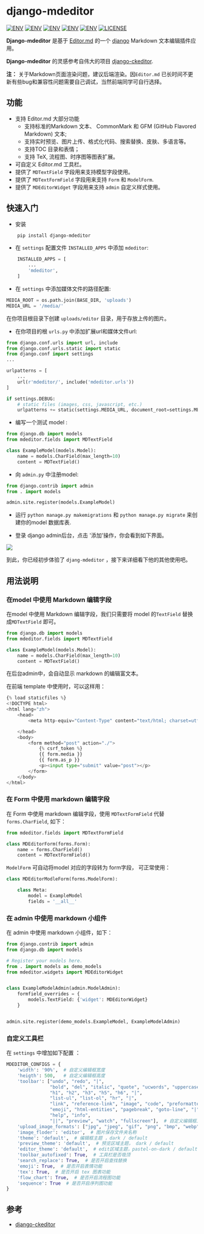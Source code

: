 
# django-mdeditor


[![ENV](https://img.shields.io/badge/release-v0.1.7-blue.svg)](https://github.com/pylixm/django-mdeditor)
[![ENV](https://img.shields.io/badge/中文文档-v0.1.7-blue.svg)](./README_CN.md)
[![ENV](https://img.shields.io/badge/gitter-v0.1.7-blue.svg)](https://gitter.im/django-mdeditor/Lobby)
[![ENV](https://img.shields.io/badge/python-2.x/3.x-green.svg)](https://github.com/pylixm/django-mdeditor)
[![ENV](https://img.shields.io/badge/django-1.7+-green.svg)](https://github.com/pylixm/django-mdeditor)
[![LICENSE](https://img.shields.io/badge/license-GPL3.0-green.svg)](https://github.com/pylixm/django-mdeditor/master/LICENSE.txt)


**Django-mdeditor** 是基于 [Editor.md](https://github.com/pandao/editor.md) 的一个 [django](djangoproject.com) Markdown 文本编辑插件应用。

**Django-mdeditor** 的灵感参考自伟大的项目 [django-ckeditor](https://github.com/django-ckeditor/django-ckeditor).

**注：** 关于Markdown页面渲染问题，建议后端渲染。因`Editor.md` 已长时间不更新有些bug和兼容性问题需要自己调试，当然前端同学可自行选择。

## 功能

- 支持 Editor.md 大部分功能 
    - 支持标准的Markdown 文本、 CommonMark 和 GFM (GitHub Flavored Markdown) 文本;
    - 支持实时预览、图片上传、格式化代码、搜索替换、皮肤、多语言等。
    - 支持TOC 目录和表情；
    - 支持 TeX, 流程图、时序图等图表扩展。
- 可自定义 Editor.md 工具栏。 
- 提供了 `MDTextField` 字段用来支持模型字段使用。
- 提供了 `MDTextFormField` 字段用来支持 `Form` 和 `ModelForm`.
- 提供了 `MDEditorWidget` 字段用来支持 `admin` 自定义样式使用。


## 快速入门

- 安装
```bash
    pip install django-mdeditor
```

- 在 `settings` 配置文件 `INSTALLED_APPS` 中添加 `mdeditor`:
```python
    INSTALLED_APPS = [
        ...
        'mdeditor',
    ]
```

- 在 `settings` 中添加媒体文件的路径配置:
```python
MEDIA_ROOT = os.path.join(BASE_DIR, 'uploads')
MEDIA_URL = '/media/'

```
在你项目根目录下创建 `uploads/editor` 目录，用于存放上传的图片。  

- 在你项目的根 `urls.py` 中添加扩展url和媒体文件url:
```python
from django.conf.urls import url, include
from django.conf.urls.static import static
from django.conf import settings
...

urlpatterns = [
    ...
    url(r'mdeditor/', include('mdeditor.urls'))
]

if settings.DEBUG:
    # static files (images, css, javascript, etc.)
    urlpatterns += static(settings.MEDIA_URL, document_root=settings.MEDIA_ROOT)

```

- 编写一个测试 model :
```python
from django.db import models
from mdeditor.fields import MDTextField

class ExampleModel(models.Model):
    name = models.CharField(max_length=10)
    content = MDTextField()
```

- 向 `admin.py` 中注册model:
```python
from django.contrib import admin
from . import models

admin.site.register(models.ExampleModel)

```

- 运行 `python manage.py makemigrations` 和 `python manage.py migrate` 来创建你的model 数据库表.

- 登录 django admin后台，点击 '添加'操作，你会看到如下界面。 

![](/screenshot/admin-example.png)

到此，你已经初步体验了 `djang-mdeditor` ，接下来详细看下他的其他使用吧。

## 用法说明

### 在model 中使用 Markdown 编辑字段

在model 中使用 Markdown 编辑字段，我们只需要将 model 的`TextField` 替换成`MDTextField` 即可。

```python
from django.db import models
from mdeditor.fields import MDTextField

class ExampleModel(models.Model):
    name = models.CharField(max_length=10)
    content = MDTextField()
```

在后台admin中，会自动显示 markdown 的编辑富文本。

在前端 template 中使用时，可以这样用：
```python
{% load staticfiles %}
<!DOCTYPE html>
<html lang="zh">
    <head>
        <meta http-equiv="Content-Type" content="text/html; charset=utf-8" />

    </head>
    <body>
        <form method="post" action="./">
            {% csrf_token %}
            {{ form.media }}
            {{ form.as_p }}
            <p><input type="submit" value="post"></p>
        </form>
    </body>
</html>

```

### 在 Form 中使用 markdown 编辑字段

在 Form 中使用 markdown 编辑字段，使用 `MDTextFormField` 代替 `forms.CharField`, 如下：
```python
from mdeditor.fields import MDTextFormField

class MDEditorForm(forms.Form):
    name = forms.CharField()
    content = MDTextFormField()
```

`ModelForm` 可自动将model 对应的字段转为 form字段， 可正常使用：
```python
class MDEditorModleForm(forms.ModelForm):

    class Meta:
        model = ExampleModel
        fields = '__all__'
``` 

### 在 admin 中使用 markdown 小组件

在 admin 中使用 markdown 小组件，如下：
```python
from django.contrib import admin
from django.db import models

# Register your models here.
from . import models as demo_models
from mdeditor.widgets import MDEditorWidget


class ExampleModelAdmin(admin.ModelAdmin):
    formfield_overrides = {
        models.TextField: {'widget': MDEditorWidget}
    }


admin.site.register(demo_models.ExampleModel, ExampleModelAdmin)
```

### 自定义工具栏

在 `settings` 中增加如下配置 ：
```python
MDEDITOR_CONFIGS = {
    'width': '90%',  # 自定义编辑框宽度
    'heigth': 500,   # 自定义编辑框高度
    'toolbar': ["undo", "redo", "|",
                "bold", "del", "italic", "quote", "ucwords", "uppercase", "lowercase", "|",
                "h1", "h2", "h3", "h5", "h6", "|",
                "list-ul", "list-ol", "hr", "|",
                "link", "reference-link", "image", "code", "preformatted-text", "code-block", "table", "datetime",
                "emoji", "html-entities", "pagebreak", "goto-line", "|",
                "help", "info",
                "||", "preview", "watch", "fullscreen"],  # 自定义编辑框工具栏
    'upload_image_formats': ["jpg", "jpeg", "gif", "png", "bmp", "webp"],  # 图片上传格式类型
    'image_floder': 'editor',  # 图片保存文件夹名称
    'theme': 'default',  # 编辑框主题 ，dark / default
    'preview_theme': 'default',  # 预览区域主题， dark / default
    'editor_theme': 'default',  # edit区域主题，pastel-on-dark / default
    'toolbar_autofixed': True,  # 工具栏是否吸顶
    'search_replace': True,  # 是否开启查找替换
    'emoji': True,  # 是否开启表情功能
    'tex': True,  # 是否开启 tex 图表功能
    'flow_chart': True,  # 是否开启流程图功能
    'sequence': True  # 是否开启序列图功能
}
```

## 参考

- [django-ckeditor](https://github.com/django-ckeditor/django-ckeditor)
